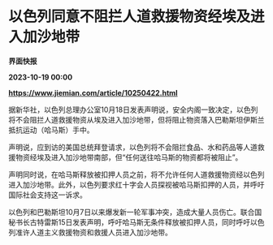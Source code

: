 # 以色列同意不阻拦人道救援物资经埃及进入加沙地带
**界面快报**

**2023-10-19 00:00**

**https://www.jiemian.com/article/10250422.html**

据新华社，以色列总理办公室10月18日发表声明说，安全内阁一致决定，以色列将不会阻拦人道救援物资从埃及进入加沙地带，但将阻止物资落入巴勒斯坦伊斯兰抵抗运动（哈马斯）手中。

声明说，应到访的美国总统拜登请求，以色列将不会阻拦食品、水和药品等人道救援物资经埃及进入加沙地带南部，但“任何送往哈马斯的物资都将被阻止”。

声明同时说，在哈马斯释放被扣押人员之前，将不允许任何人道救援物资经以色列进入加沙地带。此外，以色列要求红十字会人员探视被哈马斯扣押的人员，并呼吁国际社会支持这一诉求。

以色列和巴勒斯坦10月7日以来爆发新一轮军事冲突，造成大量人员伤亡。联合国秘书长古特雷斯15日发表声明，呼吁哈马斯无条件释放被扣押人员，同时呼吁以色列准许人道主义救援物资和救援人员进入加沙地带。